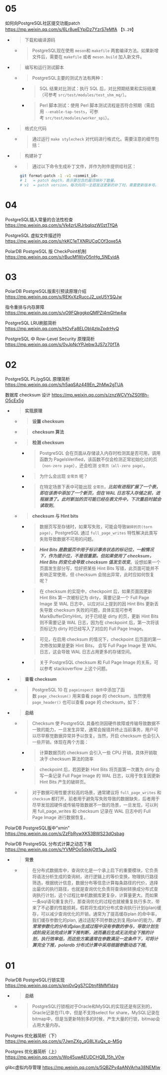 
# 05

如何向PostgreSQL社区提交功能patch https://mp.weixin.qq.com/s/6Lr8ueEYpiDz7YzrS7eMfA  【`5.29`】
- > 下载和编译源码
  * > PostgreSQL现在使用 `meson`和 `makefile` 两套编译方法。如果新增文件后，需要在 `makefile` 或者 `meson.build` 加入新文件。
- > 编写和运行测试脚本
  * > PostgreSQL主要的测试方法有两种：
    + > SQL 结果对比测试：执行 SQL 后，对比预期结果和实际结果（可参考 `src/test/modules/test_shm_mq/`）。
    + > Perl 脚本测试：使用 Perl 脚本测试流程是否符合预期（需启用 `--enable-tap-tests`，可参考 `src/test/modules/worker_spi`）。
- > 格式化代码
  * > 通过运行 `make stylecheck` 对代码进行格式化。需要注意的细节包括：
- > 构建补丁
  * > 通过以下命令生成补丁文件，并作为附件提供给社区：
    ```sh
    git format-patch -1 -v1 <commit_id>
    # 1   = patch depth，表示要包含的最顶端补丁数量。
    # v1  = patch version，每次向同一主题发送更新的补丁时，需要更新版本号。
    ```

# 04

PostgreSQL插入常量的合法性检查 https://mp.weixin.qq.com/s/Vk4zrURJrbqIqzW0ztTfQA

PostgreSQL 虚拟文件描述符 https://mp.weixin.qq.com/s/rkKC1eTXNRUCqCOf3oxe5A

PolarDB PostgreSQL 版 CheckPoint机制 https://mp.weixin.qq.com/s/rBucMfWjyO5nHg_5NEyidA

# 03

PolarDB PostgreSQL版索引预读原理介绍 https://mp.weixin.qq.com/s/REKvXzRuccJ2_uxU5YSQJw

指令重排与内存屏障 https://mp.weixin.qq.com/s/vO9FQkggkpQMPZl4mGHw4w

PostgreSQL LRU刷脏简析 https://mp.weixin.qq.com/s/HOvFa8ELObl4zlpZpdrHyQ

PostgreSQL 中 Row-Level Security 原理简析 https://mp.weixin.qq.com/s/0vJpNcYPJebw3JS7z70fTA

# 02

PostgreSQL PL/pgSQL 原理简析 https://mp.weixin.qq.com/s/h5aqSAz449En_2hMw2gTUA

数据库 checksum 设计 https://mp.weixin.qq.com/s/znzWCVYsZS0f8h-O5cEx5g
- > **实现原理**
  * > **设置 checksum**
  * > **checksum 算法**
  * > **检测 checksum**
    + > PostgreSQL 会在页面从存储读入内存时检测其是否可用，调用函数为 PageIsVerified，该函数不仅会检测正常初始化过的页（`non-zero page`），还会检测 `全零页（all-zero page）`。
    + > 为什么会出现 `全零页` 呢？
    + > 在特定场景下表中可能出现 `全零页`，***比如有进程扩展了一个表，即在该表中添加了一个新页，但在 WAL 日志写入存储之前，进程崩溃了。此时新加的页可能已经在表文件中，下次重启时就会读取到***。
  * > **checksum 与 Hint bits**
    + > 数据页写至存储时，如果写失败，可能会导致`破碎的页(torn page)`，PostgreSQL 通过 `full_page_writes` 特性解决此类写失败导致数据不可用的问题。
    + > ***Hint Bits 是数据页中用于标识事务状态的标记位，一般情况下，作为提示位，不是很重要。但如果使用了 checksum，Hint Bits 的变化会导致 checksum 值发生改变***。设想如果一个页面发生部分写，恰好把某些 Hint Bits 写错，此页面可能并不影响正常使用，但 checksum 会抛出异常，此时应如何恢复呢？
    + > 在 checksum 的实现中，checkpoint 后，如果页面因更新 Hint Bits 第一次被标记为 dirty，需要记录一个 Full Page Image 至 WAL 日志中，以应对以上提到的因 Hint Bits 更新丢失导致 checksum 失败的问题，具体实现可参考 MarkBufferDirtyHint。对于已经是 dirty 的页，更新 Hint Bits 则不需要记录 WAL 日志，因为在 checkpoint 后，第一次将该页标记为 dirty 时已经写入了对应的 Full Page Image。
    + > 可见，在启用 checksum 的情况下，checkpoint 后页面的第一次修改如果是更新 Hint Bits， 会写 Full Page Image 至 WAL 日志，这会导致 WAL 日志占用更多的存储空间。
    + > 关于 PostgreSQL checksum 和 Full Page Image 的关系，可以参考 stackoverflow 上这个问题。
- > **查看 checksum**
  * > PostgreSQL 10 在 `pageinspect 插件`中添加了函数 `page_checksum()` 用来查看 page 的 checksum，当然使用 `page_header()` 也可以查看 page 的 checksum，如下：
- > **总结**
  * > Checksum 使 PostgreSQL 具备检测因硬件故障或传输导致数据不一致的能力，一旦发生异常，通常会报错并终止当前事务，用户可以尽早察觉数据异常并予以恢复。当然，开启 checksum 也会引入一些开销，体现在两个方面：
    + > 计算数据页的 checksum 会引入一些 CPU 开销，具体开销取决于 checksum 算法的效率
    + > checkpoint 后，若因更新 Hint Bits 将页面第一次置为 dirty 会写一条记录 Full Page Image 的 WAL 日志，以用于恢复因更新 Hint Bits 产生的破碎页。
  * > 对于数据可用性要求较高的场景，通常建议将 `full_page_writes` 和 `checksum` 都打开，前者用于避免写失败导致的数据缺失，后者用于尽早发现因硬件或传输导致数据不一致的场景，一旦发现，可以利用 full_page_writes 和 checksum 记录在 WAL 日志中的 Full Page Image 进行数据恢复。

PolarDB PostgreSQL版中"xmin" https://mp.weixin.qq.com/s/ZzFbRywXK53BWS23dOsbag

PolarDB PostgreSQL 分布式计算之动态下推 https://mp.weixin.qq.com/s/YVMPOo5dxkjOtt1a_JuslQ
- > **背景**
  * > 在分布式数据库中，查询优化是一个承上启下的重要模块，它负责将语法分析生成的查询树，进行逻辑上的等价变换，物理执行路径筛选，根据统计信息，数据分布等信息计算每条路径的代价，选择出最优的执行路径，也就是查询优化负责将查询树转换成分布式查询执行计划，这个过程比单机数据库更复杂，计算量更大。而如果一条sql语句重复执行，那查询优化的过程也就被重复执行多次，带来了不必要的性能损耗，假若将生成的分布式查询执行计划(plan)缓存，可以减少查询优化的开销，通常为了提高缓存plan 的命中率，我们缓存参数化的plan, 通过适配不同参数达到复用plan的能力，***而常常参数化的分布式plan生成过程中没有参数的参与，导致计划生成阶段无法完成计算下推判断，进而最后生成无法完全下推的计划，执行效率低，而这些方案通常在参数满足一定条件下，可将计算完全下推，polardb 分布式计算中采用根据参数动态下推***。

# 01

PolarDB PostgreSQL行锁实现 https://mp.weixin.qq.com/s/pni0vQgS7CDtnjf8MM1dzg
- > **总结**
  * > PostgreSQL行锁相对于Oracle和MySQL的实现还是有区别的，Oracle记录在ITL中，但是不支持select for share，MySQL记录在bitmap中，但是当更新特别多的时候，产生大量的行锁，bitmap会占用大量内存。

Postgres 优化器简析（下） https://mp.weixin.qq.com/s/7JwnZXg_qG8LXuQx_p-MSg

Postgres 优化器简析（上） https://mp.weixin.qq.com/s/Wo45uwAEUDCHQB_15h_V0w

glibc虚拟内存管理 https://mp.weixin.qq.com/s/5QBZPv4aANVArha38NEMIw
